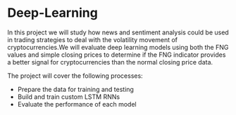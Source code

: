 # Deep-Learning

In this project we will study how news and sentiment analysis could be used in trading strategies to deal with the volatility movement of cryptocurrencies.We will evaluate deep learning models using both the FNG values and simple closing prices to determine if the FNG indicator provides a better signal for cryptocurrencies than the normal closing price data.

The project will cover the following processes:
- Prepare the data for training and testing
- Build and train custom LSTM RNNs
- Evaluate the performance of each model

